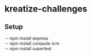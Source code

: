 # kreatize-challenges
## Setup
-- npm install express  
-- npm install compute-lcm  
-- npm install supertest

